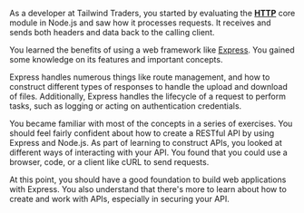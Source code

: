 As a developer at Tailwind Traders, you started by evaluating the [**HTTP**](https://nodejs.org/api/http.html) core module in Node.js and saw how it processes requests. It receives and sends both headers and data back to the calling client.

You learned the benefits of using a web framework like [Express](https://expressjs.com/). You gained some knowledge on its features and important concepts.

Express handles numerous things like route management, and how to construct different types of responses to handle the upload and download of files. Additionally, Express handles the lifecycle of a request to perform tasks, such as logging or acting on authentication credentials.

You became familiar with most of the concepts in a series of exercises. You should feel fairly confident about how to create a RESTful API by using Express and Node.js. As part of learning to construct APIs, you looked at different ways of interacting with your API. You found that you could use a browser, code, or a client like cURL to send requests.

At this point, you should have a good foundation to build web applications with Express. You also understand that there's more to learn about how to create and work with APIs, especially in securing your API.


